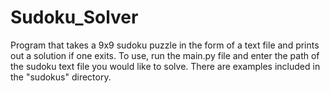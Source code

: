 # Sudoku_Solver
Program that takes a 9x9 sudoku puzzle in the form of a text file and prints out a solution if one exits.
To use, run the main.py file and enter the path of the sudoku text file you would like to solve. There are examples included in the "sudokus" directory.
